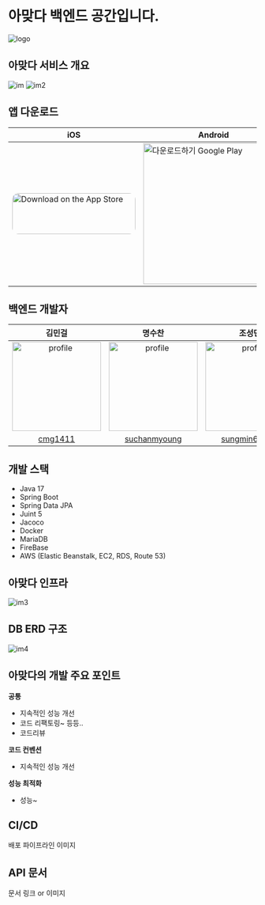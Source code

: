 아맞다 백엔드 공간입니다.
=============
![logo](https://user-images.githubusercontent.com/19837507/211804134-45df63e3-1958-45bd-bb44-22ba574b5259.png)


아맞다 서비스 개요
----
![im](https://user-images.githubusercontent.com/19837507/211804971-6899a63e-4d1f-49e9-8c01-d616b65f35a7.png)
![im2](https://user-images.githubusercontent.com/19837507/211805179-17e91d60-457a-4490-961a-f1127bff1840.png)

앱 다운로드
----
| iOS                                                                                                                                                                                                                                                                                                                                         | Android                                                                                                                                                                                                                  |
| ------------------------------------------------------------------------------------------------------------------------------------------------------------------------------------------------------------------------------------------------------------------------------------------------------------------------------------------- | ------------------------------------------------------------------------------------------------------------------------------------------------------------------------------------------------------------------------ |
| <a href="https://apps.apple.com/kr/app/%EC%95%84%EB%A7%9E%EB%8B%A4/id1660192508"><img src="https://tools.applemediaservices.com/api/badges/download-on-the-app-store/black/ko-kr?size=250x83&amp;releaseDate=1654300800&h=dd4ccd7fb22c609cf9132f37bf23c390" alt="Download on the App Store" style="border-radius: 13px; width: 250px; height: 83px;"></a> | <a href='https://play.google.com/store/apps/details?id=com.ahmatda&hl=ko'><img alt='다운로드하기 Google Play' width='285px' src='https://play.google.com/intl/en_us/badges/static/images/badges/ko_badge_web_generic.png'/></a> |

백엔드 개발자
---
|                                                  김민걸                                                   |                                                   명수찬                                                   |                         조성민                         |
|:------------------------------------------------------------------------------------------------------:|:-------------------------------------------------------------------------------------------------------:|:---------------------------------------------------:|
|                          <img src="" alt="profile" width="180" height="180">                           | <img src="" alt="profile" width="180" height="180"> | <img src="" alt="profile" width="180" height="180"> |
|                                 [cmg1411](https://github.com/cmg1411)                                 |                                   [suchanmyoung](https://github.com/suchanmyoung)                                   |    [sungmin69355](https://github.com/sungmin69355)    |

개발 스택
---
- Java 17
- Spring Boot
- Spring Data JPA
- Juint 5
- Jacoco
- Docker
- MariaDB
- FireBase
- AWS (Elastic Beanstalk, EC2, RDS, Route 53)

아맞다 인프라
---
![im3](https://user-images.githubusercontent.com/19837507/211807683-2d854477-0191-4d4e-a94d-805420dfafbc.png)

DB ERD 구조
---
![im4](https://user-images.githubusercontent.com/19837507/211808995-240e2f73-d28b-43df-b45f-39141eaa5d70.png)

아맞다의 개발 주요 포인트
---
<b>공통</b><br>
- 지속적인 성능 개선
-  코드 리팩토링~ 등등..
- 코드리뷰

<b>코드 컨벤션</b><br>
- 지속적인 성능 개선

<b>성능 최적화</b><br>
- 성능~

CI/CD
---
배포 파이프라인 이미지

API 문서
---
문서 링크 or 이미지
